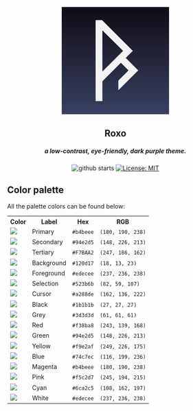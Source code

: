 <div align= "center">

<img src="./assets/icon.png" width="250" />
<h2>Roxo</h2>
<h5>a low-contrast, eye-friendly, dark purple theme.</h5>

![github starts](https://img.shields.io/github/stars/roxo-theme?logo=github&color=b4beee)
[![License: MIT](https://img.shields.io/badge/License-MIT-97ca39.svg)](https://opensource.org/licenses/MIT)

</div>

## Color palette

All the palette colors can be found below:

<table>
 <tr>
    <th>Color</th>
    <th>Label</th>
    <th>Hex</th>
    <th>RGB</th>
 </tr>
 <tr>
    <td><img src="https://placeholder.pics/svg/20x20/b4beee" /></td>
    <td>Primary</td>
    <td><code>#b4beee</code></td>
    <td><code>(180, 190, 238)</code></td>
 </tr>
 <tr>
    <td><img src="https://placeholder.pics/svg/20x20/94e2d5" /></td>
    <td>Secondary</td>
    <td><code>#94e2d5</code></td>
    <td><code>(148, 226, 213)</code></td>
 </tr>
 <tr>
    <td><img src="https://placeholder.pics/svg/20x20/f7baa2" /></td>
    <td>Tertiary</td>
    <td><code>#F7BAA2</code></td>
    <td><code>(247, 186, 162)</code></td>
 </tr>
 <tr>
    <td><img src="https://placeholder.pics/svg/20x20/120d17" /></td>
    <td>Background</td>
    <td><code>#120d17</code></td>
    <td><code>(18, 13, 23)</code></td>
 </tr>
 <tr>
    <td><img src="https://placeholder.pics/svg/20x20/edecee" /></td>
    <td>Foreground</td>
    <td><code>#edecee</code></td>
    <td><code>(237, 236, 238)</code></td>
 </tr>
 <tr>
    <td><img src="https://placeholder.pics/svg/20x20/523b6b" /></td>
    <td>Selection</td>
    <td><code>#523b6b</code></td>
    <td><code>(82, 59, 107)</code></td>
 </tr>
 <tr>
    <td><img src="https://placeholder.pics/svg/20x20/a288de" /></td>
    <td>Cursor</td>
    <td><code>#a288de</code></td>
    <td><code>(162, 136, 222)</code></td>
 </tr>
<tr>
    <td><img src="https://placeholder.pics/svg/20x20/1b1b1b" /></td>
    <td>Black</td>
    <td><code>#1b1b1b</code></td>
    <td><code>(27, 27, 27)</code></td>
 </tr>
<tr>
    <td><img src="https://placeholder.pics/svg/20x20/3d3d3d" /></td>
    <td>Grey</td>
    <td><code>#3d3d3d</code></td>
    <td><code>(61, 61, 61)</code></td>
 </tr>
<tr>
    <td><img src="https://placeholder.pics/svg/20x20/f38ba8" /></td>
    <td>Red</td>
    <td><code>#f38ba8</code></td>
    <td><code>(243, 139, 168)</code></td>
 </tr>
 <tr>
    <td><img src="https://placeholder.pics/svg/20x20/94e2d5" /></td>
    <td>Green</td>
    <td><code>#94e2d5</code></td>
    <td><code>(148, 226, 213)</code></td>
 </tr>
 <tr>
    <td><img src="https://placeholder.pics/svg/20x20/f9e2af" /></td>
    <td>Yellow</td>
    <td><code>#f9e2af</code></td>
    <td><code>(249, 226, 175)</code></td>
 </tr>
 <tr>
    <td><img src="https://placeholder.pics/svg/20x20/74c7ec" /></td>
    <td>Blue</td>
    <td><code>#74c7ec</code></td>
    <td><code>(116, 199, 236)</code></td>
 </tr>
 <tr>
    <td><img src="https://placeholder.pics/svg/20x20/b4beee" /></td>
    <td>Magenta</td>
    <td><code>#b4beee</code></td>
    <td><code>(180, 190, 238)</code></td>
 </tr>
 <tr>
    <td><img src="https://placeholder.pics/svg/20x20/f5c2d7" /></td>
    <td>Pink</td>
    <td><code>#f5c2d7</code></td>
    <td><code>(245, 194, 215)</code></td>
 </tr>
 <tr>
    <td><img src="https://placeholder.pics/svg/20x20/6ca2c5" /></td>
    <td>Cyan</td>
    <td><code>#6ca2c5</code></td>
    <td><code>(108, 162, 197)</code></td>
 </tr>
 <tr>
    <td><img src="https://placeholder.pics/svg/20x20/edecee" /></td>
    <td>White</td>
    <td><code>#edecee</code></td>
    <td><code>(237, 236, 238)</code></td>
 </tr>
</table>

